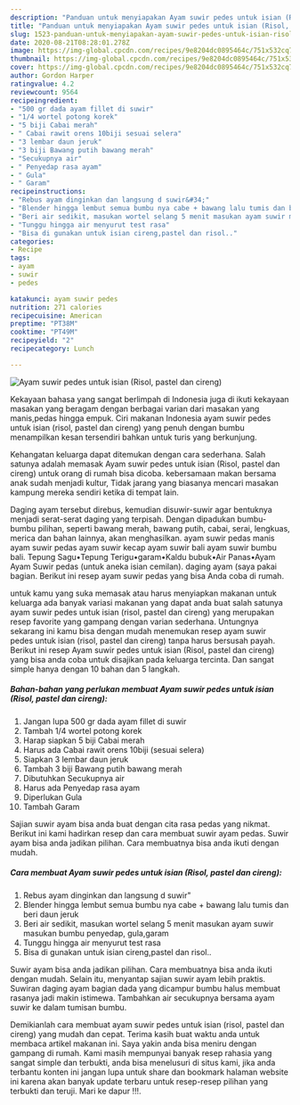 ```yaml
---
description: "Panduan untuk menyiapakan Ayam suwir pedes untuk isian (Risol, pastel dan cireng) Luar biasa"
title: "Panduan untuk menyiapakan Ayam suwir pedes untuk isian (Risol, pastel dan cireng) Luar biasa"
slug: 1523-panduan-untuk-menyiapakan-ayam-suwir-pedes-untuk-isian-risol-pastel-dan-cireng-luar-biasa
date: 2020-08-21T08:28:01.278Z
image: https://img-global.cpcdn.com/recipes/9e8204dc0895464c/751x532cq70/ayam-suwir-pedes-untuk-isian-risol-pastel-dan-cireng-foto-resep-utama.jpg
thumbnail: https://img-global.cpcdn.com/recipes/9e8204dc0895464c/751x532cq70/ayam-suwir-pedes-untuk-isian-risol-pastel-dan-cireng-foto-resep-utama.jpg
cover: https://img-global.cpcdn.com/recipes/9e8204dc0895464c/751x532cq70/ayam-suwir-pedes-untuk-isian-risol-pastel-dan-cireng-foto-resep-utama.jpg
author: Gordon Harper
ratingvalue: 4.2
reviewcount: 9564
recipeingredient:
- "500 gr dada ayam fillet di suwir"
- "1/4 wortel potong korek"
- "5 biji Cabai merah"
- " Cabai rawit orens 10biji sesuai selera"
- "3 lembar daun jeruk"
- "3 biji Bawang putih bawang merah"
- "Secukupnya air"
- " Penyedap rasa ayam"
- " Gula"
- " Garam"
recipeinstructions:
- "Rebus ayam dinginkan dan langsung d suwir&#34;"
- "Blender hingga lembut semua bumbu nya cabe + bawang lalu tumis dan beri daun jeruk"
- "Beri air sedikit, masukan wortel selang 5 menit masukan ayam suwir masukan bumbu penyedap, gula,garam"
- "Tunggu hingga air menyurut test rasa"
- "Bisa di gunakan untuk isian cireng,pastel dan risol.."
categories:
- Recipe
tags:
- ayam
- suwir
- pedes

katakunci: ayam suwir pedes 
nutrition: 271 calories
recipecuisine: American
preptime: "PT38M"
cooktime: "PT49M"
recipeyield: "2"
recipecategory: Lunch

---
```



![Ayam suwir pedes untuk isian (Risol, pastel dan cireng)](https://img-global.cpcdn.com/recipes/9e8204dc0895464c/751x532cq70/ayam-suwir-pedes-untuk-isian-risol-pastel-dan-cireng-foto-resep-utama.jpg)

Kekayaan bahasa yang sangat berlimpah di Indonesia juga di ikuti kekayaan masakan yang beragam dengan berbagai varian dari masakan yang manis,pedas hingga empuk. Ciri makanan Indonesia ayam suwir pedes untuk isian (risol, pastel dan cireng) yang penuh dengan bumbu menampilkan kesan tersendiri bahkan untuk turis yang berkunjung.


Kehangatan keluarga dapat ditemukan dengan cara sederhana. Salah satunya adalah memasak Ayam suwir pedes untuk isian (Risol, pastel dan cireng) untuk orang di rumah bisa dicoba. kebersamaan makan bersama anak sudah menjadi kultur, Tidak jarang yang biasanya mencari masakan kampung mereka sendiri ketika di tempat lain.

Daging ayam tersebut direbus, kemudian disuwir-suwir agar bentuknya menjadi serat-serat daging yang terpisah. Dengan dipadukan bumbu-bumbu pilihan, seperti bawang merah, bawang putih, cabai, serai, lengkuas, merica dan bahan lainnya, akan menghasilkan. ayam suwir pedas manis ayam suwir pedas ayam suwir kecap ayam suwir bali ayam suwir bumbu bali. Tepung Sagu•Tepung Terigu•garam•Kaldu bubuk•Air Panas•Ayam Ayam Suwir pedas (untuk aneka isian cemilan). daging ayam (saya pakai bagian. Berikut ini resep ayam suwir pedas yang bisa Anda coba di rumah.

untuk kamu yang suka memasak atau harus menyiapkan makanan untuk keluarga ada banyak variasi makanan yang dapat anda buat salah satunya ayam suwir pedes untuk isian (risol, pastel dan cireng) yang merupakan resep favorite yang gampang dengan varian sederhana. Untungnya sekarang ini kamu bisa dengan mudah menemukan resep ayam suwir pedes untuk isian (risol, pastel dan cireng) tanpa harus bersusah payah.
Berikut ini resep Ayam suwir pedes untuk isian (Risol, pastel dan cireng) yang bisa anda coba untuk disajikan pada keluarga tercinta. Dan sangat simple hanya dengan 10 bahan dan 5 langkah.


<!--inarticleads1-->

##### Bahan-bahan yang perlukan membuat Ayam suwir pedes untuk isian (Risol, pastel dan cireng):

1. Jangan lupa 500 gr dada ayam fillet di suwir
1. Tambah 1/4 wortel potong korek
1. Harap siapkan 5 biji Cabai merah
1. Harus ada  Cabai rawit orens 10biji (sesuai selera)
1. Siapkan 3 lembar daun jeruk
1. Tambah 3 biji Bawang putih bawang merah
1. Dibutuhkan Secukupnya air
1. Harus ada  Penyedap rasa ayam
1. Diperlukan  Gula
1. Tambah  Garam


Sajian suwir ayam bisa anda buat dengan cita rasa pedas yang nikmat. Berikut ini kami hadirkan resep dan cara membuat suwir ayam pedas. Suwir ayam bisa anda jadikan pilihan. Cara membuatnya bisa anda ikuti dengan mudah. 

<!--inarticleads2-->

##### Cara membuat  Ayam suwir pedes untuk isian (Risol, pastel dan cireng):

1. Rebus ayam dinginkan dan langsung d suwir&#34;
1. Blender hingga lembut semua bumbu nya cabe + bawang lalu tumis dan beri daun jeruk
1. Beri air sedikit, masukan wortel selang 5 menit masukan ayam suwir masukan bumbu penyedap, gula,garam
1. Tunggu hingga air menyurut test rasa
1. Bisa di gunakan untuk isian cireng,pastel dan risol..


Suwir ayam bisa anda jadikan pilihan. Cara membuatnya bisa anda ikuti dengan mudah. Selain itu, menyantap sajian suwir ayam lebih praktis. Suwiran daging ayam bagian dada yang dicampur bumbu halus membuat rasanya jadi makin istimewa. Tambahkan air secukupnya bersama ayam suwir ke dalam tumisan bumbu. 

Demikianlah cara membuat ayam suwir pedes untuk isian (risol, pastel dan cireng) yang mudah dan cepat. Terima kasih buat waktu anda untuk membaca artikel makanan ini. Saya yakin anda bisa meniru dengan gampang di rumah. Kami masih mempunyai banyak resep rahasia yang sangat simple dan terbukti, anda bisa menelusuri di situs kami, jika anda terbantu konten ini jangan lupa untuk share dan bookmark halaman website ini karena akan banyak update terbaru untuk resep-resep pilihan yang terbukti dan teruji. Mari ke dapur !!!. 
